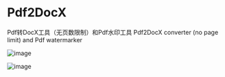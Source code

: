 # Pdf2DocX
Pdf转DocX工具（无页数限制）和Pdf水印工具
Pdf2DocX converter (no page limit) and Pdf watermarker

![image](https://github.com/user-attachments/assets/1ac36ee7-0bbf-4faf-b2d1-0ca1d1314593)

![image](https://github.com/user-attachments/assets/dbfca08a-4a62-4c39-b10f-5aaea95fe84c)
